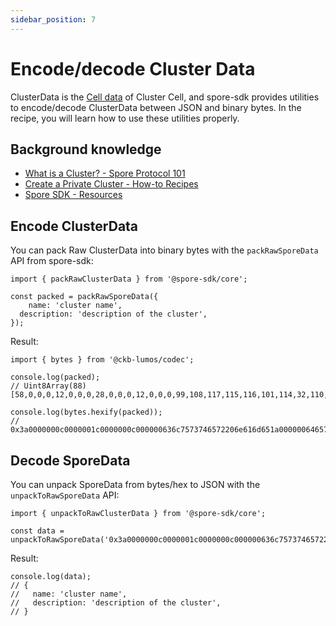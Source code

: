 ```yaml
---
sidebar_position: 7
---
```


# Encode/decode Cluster Data

ClusterData is the [Cell data](https://docs.nervos.org/docs/reference/cell/#cell-data) of Cluster Cell, and spore-sdk provides utilities to encode/decode ClusterData between JSON and binary bytes. In the recipe, you will learn how to use these utilities properly.

## Background knowledge

- [What is a Cluster? - Spore Protocol 101](/basics/spore-101#what-is-a-cluster)
- [Create a Private Cluster - How-to Recipes](/recipes/create-private-cluster)
- [Spore SDK - Resources](/resources/spore-sdk)

## Encode ClusterData

You can pack Raw ClusterData into binary bytes with the `packRawSporeData` API from spore-sdk:

```tsx
import { packRawClusterData } from '@spore-sdk/core';

const packed = packRawSporeData({
	name: 'cluster name',
  description: 'description of the cluster',
});
```

Result:

```tsx
import { bytes } from '@ckb-lumos/codec';

console.log(packed);
// Uint8Array(88) [58,0,0,0,12,0,0,0,28,0,0,0,12,0,0,0,99,108,117,115,116,101,114,32,110,97,109,101,26,0,0,0,100,101,115,99,114,105,112,116,105,111,110,32,111,102,32,116,104,101,32,99,108,117,115,116,101,114]

console.log(bytes.hexify(packed));
// 0x3a0000000c0000001c0000000c000000636c7573746572206e616d651a0000006465736372697074696f6e206f662074686520636c7573746572
```

## Decode SporeData

You can unpack SporeData from bytes/hex to JSON with the `unpackToRawSporeData` API:

```tsx
import { unpackToRawClusterData } from '@spore-sdk/core';

const data = unpackToRawSporeData('0x3a0000000c0000001c0000000c000000636c7573746572206e616d651a0000006465736372697074696f6e206f662074686520636c7573746572');
```

Result:

```tsx
console.log(data);
// {
//   name: 'cluster name',
//   description: 'description of the cluster',
// }
```